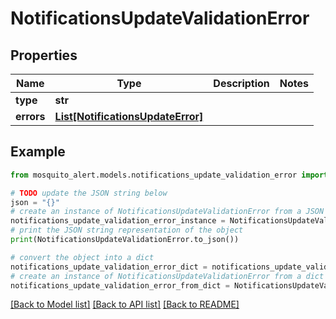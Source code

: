 # NotificationsUpdateValidationError


## Properties

Name | Type | Description | Notes
------------ | ------------- | ------------- | -------------
**type** | **str** |  | 
**errors** | [**List[NotificationsUpdateError]**](NotificationsUpdateError.md) |  | 

## Example

```python
from mosquito_alert.models.notifications_update_validation_error import NotificationsUpdateValidationError

# TODO update the JSON string below
json = "{}"
# create an instance of NotificationsUpdateValidationError from a JSON string
notifications_update_validation_error_instance = NotificationsUpdateValidationError.from_json(json)
# print the JSON string representation of the object
print(NotificationsUpdateValidationError.to_json())

# convert the object into a dict
notifications_update_validation_error_dict = notifications_update_validation_error_instance.to_dict()
# create an instance of NotificationsUpdateValidationError from a dict
notifications_update_validation_error_from_dict = NotificationsUpdateValidationError.from_dict(notifications_update_validation_error_dict)
```
[[Back to Model list]](../README.md#documentation-for-models) [[Back to API list]](../README.md#documentation-for-api-endpoints) [[Back to README]](../README.md)


